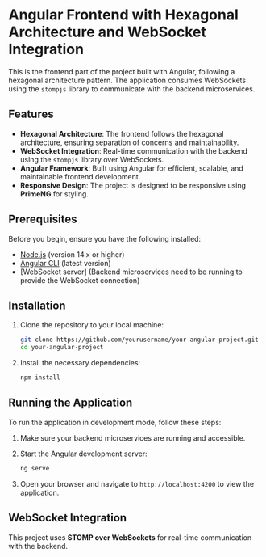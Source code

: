 # Angular Frontend with Hexagonal Architecture and WebSocket Integration

This is the frontend part of the project built with Angular, following a hexagonal architecture pattern. The application consumes WebSockets using the `stompjs` library to communicate with the backend microservices.

## Features

- **Hexagonal Architecture**: The frontend follows the hexagonal architecture, ensuring separation of concerns and maintainability.
- **WebSocket Integration**: Real-time communication with the backend using the `stompjs` library over WebSockets.
- **Angular Framework**: Built using Angular for efficient, scalable, and maintainable frontend development.
- **Responsive Design**: The project is designed to be responsive using **PrimeNG** for styling.

## Prerequisites

Before you begin, ensure you have the following installed:

- [Node.js](https://nodejs.org/) (version 14.x or higher)
- [Angular CLI](https://angular.io/cli) (latest version)
- [WebSocket server] (Backend microservices need to be running to provide the WebSocket connection)

## Installation

1. Clone the repository to your local machine:

    ```bash
    git clone https://github.com/yourusername/your-angular-project.git
    cd your-angular-project
    ```

2. Install the necessary dependencies:

    ```bash
    npm install
    ```

## Running the Application

To run the application in development mode, follow these steps:

1. Make sure your backend microservices are running and accessible.
   
2. Start the Angular development server:

    ```bash
    ng serve
    ```

3. Open your browser and navigate to `http://localhost:4200` to view the application.

## WebSocket Integration

This project uses **STOMP over WebSockets** for real-time communication with the backend.


